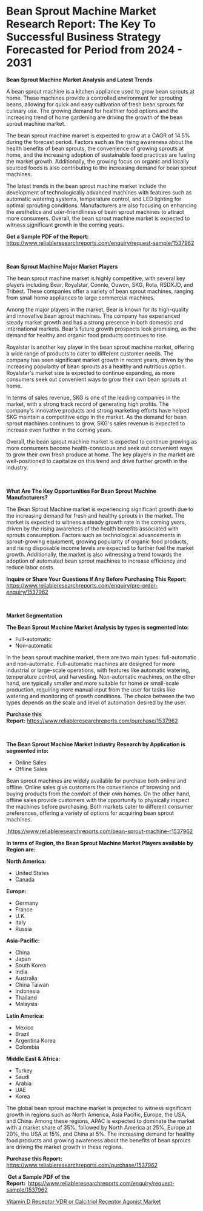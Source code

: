 <p><h1>Bean Sprout Machine Market Research Report: The Key To Successful Business Strategy Forecasted for Period from 2024 - 2031</h1></p><p><strong>Bean Sprout Machine Market Analysis and Latest Trends</strong></p>
<p><p>A bean sprout machine is a kitchen appliance used to grow bean sprouts at home. These machines provide a controlled environment for sprouting beans, allowing for quick and easy cultivation of fresh bean sprouts for culinary use. The growing demand for healthier food options and the increasing trend of home gardening are driving the growth of the bean sprout machine market.</p><p>The bean sprout machine market is expected to grow at a CAGR of 14.5% during the forecast period. Factors such as the rising awareness about the health benefits of bean sprouts, the convenience of growing sprouts at home, and the increasing adoption of sustainable food practices are fueling the market growth. Additionally, the growing focus on organic and locally sourced foods is also contributing to the increasing demand for bean sprout machines.</p><p>The latest trends in the bean sprout machine market include the development of technologically advanced machines with features such as automatic watering systems, temperature control, and LED lighting for optimal sprouting conditions. Manufacturers are also focusing on enhancing the aesthetics and user-friendliness of bean sprout machines to attract more consumers. Overall, the bean sprout machine market is expected to witness significant growth in the coming years.</p></p>
<p><strong>Get a Sample PDF of the Report:&nbsp;</strong> <a href="https://www.reliableresearchreports.com/enquiry/request-sample/1537962">https://www.reliableresearchreports.com/enquiry/request-sample/1537962</a></p>
<p>&nbsp;</p>
<p><strong>Bean Sprout Machine Major Market Players</strong></p>
<p><p>The bean sprout machine market is highly competitive, with several key players including Bear, Royalstar, Connie, Ouwon, SKG, Rota, RSDXJD, and Tribest. These companies offer a variety of bean sprout machines, ranging from small home appliances to large commercial machines.</p><p>Among the major players in the market, Bear is known for its high-quality and innovative bean sprout machines. The company has experienced steady market growth and has a strong presence in both domestic and international markets. Bear's future growth prospects look promising, as the demand for healthy and organic food products continues to rise.</p><p>Royalstar is another key player in the bean sprout machine market, offering a wide range of products to cater to different customer needs. The company has seen significant market growth in recent years, driven by the increasing popularity of bean sprouts as a healthy and nutritious option. Royalstar's market size is expected to continue expanding, as more consumers seek out convenient ways to grow their own bean sprouts at home.</p><p>In terms of sales revenue, SKG is one of the leading companies in the market, with a strong track record of generating high profits. The company's innovative products and strong marketing efforts have helped SKG maintain a competitive edge in the market. As the demand for bean sprout machines continues to grow, SKG's sales revenue is expected to increase even further in the coming years.</p><p>Overall, the bean sprout machine market is expected to continue growing as more consumers become health-conscious and seek out convenient ways to grow their own fresh produce at home. The key players in the market are well-positioned to capitalize on this trend and drive further growth in the industry.</p></p>
<p>&nbsp;</p>
<p><strong>What Are The Key Opportunities For Bean Sprout Machine Manufacturers?</strong></p>
<p><p>The Bean Sprout Machine market is experiencing significant growth due to the increasing demand for fresh and healthy sprouts in the market. The market is expected to witness a steady growth rate in the coming years, driven by the rising awareness of the health benefits associated with sprouts consumption. Factors such as technological advancements in sprout-growing equipment, growing popularity of organic food products, and rising disposable income levels are expected to further fuel the market growth. Additionally, the market is also witnessing a trend towards the adoption of automated bean sprout machines to increase efficiency and reduce labor costs.</p></p>
<p><strong>Inquire or Share Your Questions If Any Before Purchasing This Report:</strong> <a href="https://www.reliableresearchreports.com/enquiry/pre-order-enquiry/1537962">https://www.reliableresearchreports.com/enquiry/pre-order-enquiry/1537962</a></p>
<p>&nbsp;</p>
<p><strong>Market Segmentation</strong></p>
<p><strong>The Bean Sprout Machine Market Analysis by types is segmented into:</strong></p>
<p><ul><li>Full-automatic</li><li>Non-automatic</li></ul></p>
<p><p>In the bean sprout machine market, there are two main types: full-automatic and non-automatic. Full-automatic machines are designed for more industrial or large-scale operations, with features like automatic watering, temperature control, and harvesting. Non-automatic machines, on the other hand, are typically smaller and more suitable for home or small-scale production, requiring more manual input from the user for tasks like watering and monitoring of growth conditions. The choice between the two types depends on the scale and level of automation desired by the user.</p></p>
<p><strong>Purchase this Report:&nbsp;</strong><a href="https://www.reliableresearchreports.com/purchase/1537962">https://www.reliableresearchreports.com/purchase/1537962</a></p>
<p>&nbsp;</p>
<p><strong>The Bean Sprout Machine Market Industry Research by Application is segmented into:</strong></p>
<p><ul><li>Online Sales</li><li>Offline Sales</li></ul></p>
<p><p>Bean sprout machines are widely available for purchase both online and offline. Online sales give customers the convenience of browsing and buying products from the comfort of their own homes. On the other hand, offline sales provide customers with the opportunity to physically inspect the machines before purchasing. Both markets cater to different consumer preferences, offering a variety of options for acquiring bean sprout machines.</p></p>
<p><a href="https://www.reliableresearchreports.com/bean-sprout-machine-r1537962">&nbsp;https://www.reliableresearchreports.com/bean-sprout-machine-r1537962</a></p>
<p><strong>In terms of Region, the Bean Sprout Machine Market Players available by Region are:</strong></p>
<p>
    <p> <strong> North America: </strong>
        <ul>
            <li>United States</li>
            <li>Canada</li>
        </ul>
        </p> 
    <p> <strong> Europe: </strong>
        <ul>
            <li>Germany</li>
            <li>France</li>
            <li>U.K.</li>
            <li>Italy</li>
            <li>Russia</li>
        </ul>
        </p> 
    <p> <strong> Asia-Pacific: </strong>
        <ul>
            <li>China</li>
            <li>Japan</li>
            <li>South Korea</li>
            <li>India</li>
            <li>Australia</li>
            <li>China Taiwan</li>
            <li>Indonesia</li>
            <li>Thailand</li>
            <li>Malaysia</li>
        </ul>
        </p> 
    <p> <strong> Latin America: </strong>
        <ul>
            <li>Mexico</li>
            <li>Brazil</li>
            <li>Argentina Korea</li>
            <li>Colombia</li>
        </ul>
        </p> 
    <p> <strong> Middle East & Africa: </strong>
        <ul>
            <li>Turkey</li>
            <li>Saudi</li>
            <li>Arabia</li>
            <li>UAE</li>
            <li>Korea</li>
        </ul>
    </p>
    </p>
<p><p>The global bean sprout machine market is projected to witness significant growth in regions such as North America, Asia Pacific, Europe, the USA, and China. Among these regions, APAC is expected to dominate the market with a market share of 35%, followed by North America at 25%, Europe at 20%, the USA at 15%, and China at 5%. The increasing demand for healthy food products and growing awareness about the benefits of bean sprouts are driving the market growth in these regions.</p></p>
<p><strong>Purchase this Report: </strong><a href="https://www.reliableresearchreports.com/purchase/1537962">https://www.reliableresearchreports.com/purchase/1537962</a></p>
<p>&nbsp;<strong>Get a Sample PDF of the Report:&nbsp;&nbsp;</strong><a href="https://www.reliableresearchreports.com/enquiry/request-sample/1537962">https://www.reliableresearchreports.com/enquiry/request-sample/1537962</a></p>
<p><strong></strong></p>
<p><p><a href="https://glittery-fuchsia-86a.notion.site/Vitamin-D-Receptor-VDR-or-Calcitriol-Receptor-Agonist-Market-Size-and-Market-Trends-Complete-Indust-6e92aa3c31b04ddc9e02b59c6a06d3b2">Vitamin D Receptor VDR or Calcitriol Receptor Agonist Market</a></p></p>